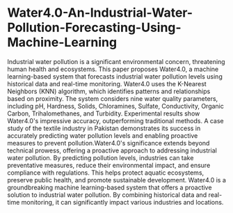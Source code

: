 # Water4.0-An-Industrial-Water-Pollution-Forecasting-Using-Machine-Learning

Industrial water pollution is a significant environmental concern, threatening human health and ecosystems. This paper proposes Water4.0, a machine learning-based system that forecasts industrial water pollution levels using historical data and real-time monitoring. Water4.0 uses the K-Nearest Neighbors (KNN) algorithm, which identifies patterns and relationships based on proximity. The system considers nine water quality parameters, including pH, Hardness, Solids, Chloramines, Sulfate, Conductivity, Organic Carbon, Trihalomethanes, and Turbidity. Experimental results show Water4.0's impressive accuracy, outperforming traditional methods. A case study of the textile industry in Pakistan demonstrates its success in accurately predicting water pollution levels and enabling proactive measures to prevent pollution.Water4.0's significance extends beyond technical prowess, offering a proactive approach to addressing industrial water pollution. By predicting pollution levels, industries can take preventative measures, reduce their environmental impact, and ensure compliance with regulations. This helps protect aquatic ecosystems, preserve public health, and promote sustainable development. Water4.0 is a groundbreaking machine learning-based system that offers a proactive solution to industrial water pollution. By combining historical data and real-time monitoring, it can significantly impact various industries and locations.
